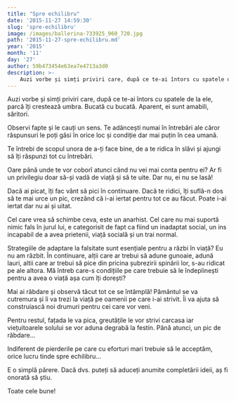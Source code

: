 ```yaml
---
title: "Spre echilibru"
date: '2015-11-27 14:59:30'
slug: 'spre-echilibru'
image: /images/ballerina-733925_960_720.jpg
path: '2015-11-27-spre-echilibru.md'
year: '2015'
month: '11'
day: '27'
author: 59b473454e63ea7e4713a3d0
description: >-
    Auzi vorbe și simți priviri care, după ce te-ai întors cu spatele de la ele, parcă îți crestează umbra. Bucată cu bucată. Aparent, ei sunt amabili, săritori.Observi fapte și le cauți un sens. Te adân
---
```

<div class="kg-card-markdown"><p>Auzi vorbe și simți priviri care, după ce te-ai întors cu spatele de la ele, parcă îți crestează umbra. Bucată cu bucată. Aparent, ei sunt amabili, săritori.</p>
<p>Observi fapte și le cauți un sens. Te adâncești numai în întrebări ale căror răspunsuri le poți găsi în orice loc și condiție dar mai puțin în cea umană.</p>
<p>Te întrebi de scopul unora de a-ți face bine, de a te ridica în slăvi și ajungi să îți răspunzi tot cu întrebări.</p>
<p>Oare până unde te vor coborî atunci când nu vei mai conta pentru ei? Ar fi un privilegiu doar să-și vadă de viață și să te uite. Dar nu, ei nu se lasă!</p>
<p>Dacă ai picat, îți fac vânt să pici în continuare. Dacă te ridici, îți suflă-n dos să te mai urce un pic, crezând că i-ai iertat pentru tot ce au făcut. Poate i-ai iertat dar nu ai și uitat.</p>
<p>Cel care vrea să schimbe ceva, este un anarhist. Cel care nu mai suportă nimic fals în jurul lui, e categorisit de fapt ca fiind un inadaptat social, un ins incapabil de a avea prietenii, viață socială și un trai normal.</p>
<p>Strategiile de adaptare la falsitate sunt esențiale pentru a răzbi în viață? Eu nu am răzbit. În continuare, alții care ar trebui să adune gunoaie, adună lauri, altii care ar trebui să pice din pricina șubrezirii spinării lor, s-au ridicat pe ale altora. Mă întreb care-s condițiile pe care trebuie să le îndeplinești pentru a avea o viață așa cum îți dorești?</p>
<p>Mai ai răbdare și observă tăcut tot ce se întâmplă! Pământul se va cutremura și îi va trezi la viață pe oamenii pe care i-ai strivit. Îi va ajuta să construiască noi drumuri pentru cei care vor veni.</p>
<p>Pentru restul, fațada le va pica, greutățile le vor strivi carcasa iar viețuitoarele solului se vor aduna degrabă la festin. Până atunci, un pic de răbdare…</p>
<p>Indiferent de pierderile pe care cu eforturi mari trebuie să le acceptăm, orice lucru tinde spre echilibru...</p>
<p>E o simplă părere. Dacă dvs. puteți să aduceți anumite completării ideii, aș fi onorată să știu.</p>
<p>Toate cele bune!</p>
<p> </p>
</div>
    